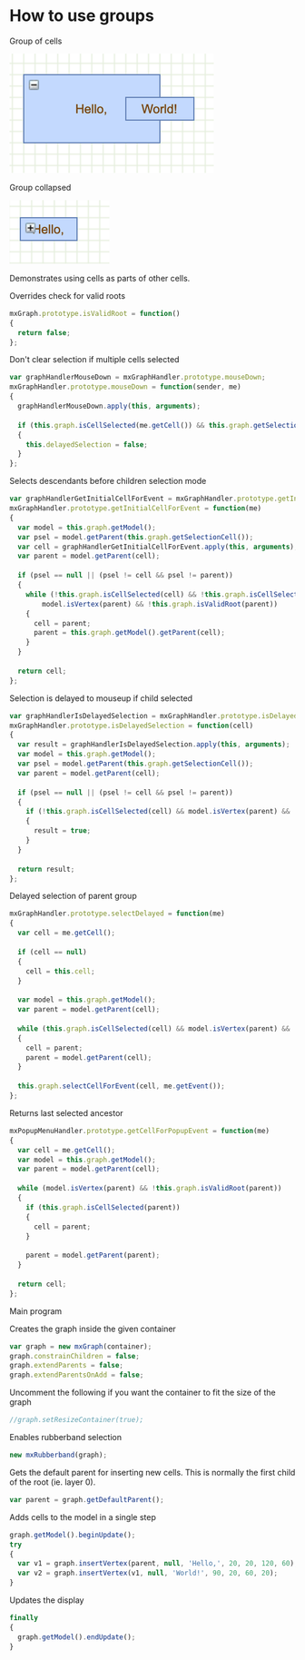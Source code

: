# How to use groups

Group of cells

![Group](../images/examples/groups/groups-1.png "Group")

Group collapsed

![Group collapsed](../images/examples/groups/groups-2.png "Group collapsed")

Demonstrates using cells as parts of other cells.

Overrides check for valid roots

```js
mxGraph.prototype.isValidRoot = function()
{
  return false;
};
```

Don't clear selection if multiple cells selected

```js
var graphHandlerMouseDown = mxGraphHandler.prototype.mouseDown;
mxGraphHandler.prototype.mouseDown = function(sender, me)
{
  graphHandlerMouseDown.apply(this, arguments);

  if (this.graph.isCellSelected(me.getCell()) && this.graph.getSelectionCount() > 1)
  {
    this.delayedSelection = false;
  }
};
```

Selects descendants before children selection mode

```js
var graphHandlerGetInitialCellForEvent = mxGraphHandler.prototype.getInitialCellForEvent;
mxGraphHandler.prototype.getInitialCellForEvent = function(me)
{
  var model = this.graph.getModel();
  var psel = model.getParent(this.graph.getSelectionCell());
  var cell = graphHandlerGetInitialCellForEvent.apply(this, arguments);
  var parent = model.getParent(cell);
  
  if (psel == null || (psel != cell && psel != parent))
  {
    while (!this.graph.isCellSelected(cell) && !this.graph.isCellSelected(parent) &&
        model.isVertex(parent) && !this.graph.isValidRoot(parent))
    {
      cell = parent;
      parent = this.graph.getModel().getParent(cell);
    }
  }
  
  return cell;
};
```

Selection is delayed to mouseup if child selected

```js
var graphHandlerIsDelayedSelection = mxGraphHandler.prototype.isDelayedSelection;
mxGraphHandler.prototype.isDelayedSelection = function(cell)
{
  var result = graphHandlerIsDelayedSelection.apply(this, arguments);
  var model = this.graph.getModel();
  var psel = model.getParent(this.graph.getSelectionCell());
  var parent = model.getParent(cell);
  
  if (psel == null || (psel != cell && psel != parent))
  {
    if (!this.graph.isCellSelected(cell) && model.isVertex(parent) && !this.graph.isValidRoot(parent))
    {
      result = true;
    }
  }
  
  return result;
};
```

Delayed selection of parent group

```js
mxGraphHandler.prototype.selectDelayed = function(me)
{
  var cell = me.getCell();
  
  if (cell == null)
  {
    cell = this.cell;
  }
  
  var model = this.graph.getModel();
  var parent = model.getParent(cell);
  
  while (this.graph.isCellSelected(cell) && model.isVertex(parent) && !this.graph.isValidRoot(parent))
  {
    cell = parent;
    parent = model.getParent(cell);
  }
  
  this.graph.selectCellForEvent(cell, me.getEvent());
};
```

Returns last selected ancestor

```js
mxPopupMenuHandler.prototype.getCellForPopupEvent = function(me)
{
  var cell = me.getCell();
  var model = this.graph.getModel();
  var parent = model.getParent(cell);
  
  while (model.isVertex(parent) && !this.graph.isValidRoot(parent))
  {
    if (this.graph.isCellSelected(parent))
    {
      cell = parent;
    }

    parent = model.getParent(parent);
  }
  
  return cell;
};
```

Main program

Creates the graph inside the given container

```js
var graph = new mxGraph(container);
graph.constrainChildren = false;
graph.extendParents = false;
graph.extendParentsOnAdd = false;
```

Uncomment the following if you want the container
to fit the size of the graph

```js
//graph.setResizeContainer(true);
```

Enables rubberband selection

```js
new mxRubberband(graph);
```

Gets the default parent for inserting new cells. This is normally the first child of the root (ie. layer 0).

```js
var parent = graph.getDefaultParent();
```

Adds cells to the model in a single step

```js
graph.getModel().beginUpdate();
try
{
  var v1 = graph.insertVertex(parent, null, 'Hello,', 20, 20, 120, 60);
  var v2 = graph.insertVertex(v1, null, 'World!', 90, 20, 60, 20);
}
```

Updates the display

```js
finally
{  
  graph.getModel().endUpdate();
}
```
